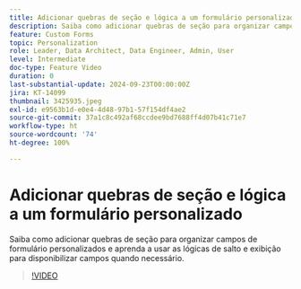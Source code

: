 ```yaml
---
title: Adicionar quebras de seção e lógica a um formulário personalizado
description: Saiba como adicionar quebras de seção para organizar campos de formulário personalizados e aprenda a usar as lógicas de salto e exibição para disponibilizar campos quando necessário.
feature: Custom Forms
topic: Personalization
role: Leader, Data Architect, Data Engineer, Admin, User
level: Intermediate
doc-type: Feature Video
duration: 0
last-substantial-update: 2024-09-23T00:00:00Z
jira: KT-14099
thumbnail: 3425935.jpeg
exl-id: e9563b1d-e0e4-4d48-97b1-57f154df4ae2
source-git-commit: 37a1c8c492af68ccdee9bd7688ff4d07b41c71e7
workflow-type: ht
source-wordcount: '74'
ht-degree: 100%

---
```


# Adicionar quebras de seção e lógica a um formulário personalizado

Saiba como adicionar quebras de seção para organizar campos de formulário personalizados e aprenda a usar as lógicas de salto e exibição para disponibilizar campos quando necessário.

>[!VIDEO](https://video.tv.adobe.com/v/3425935/?quality=12&learn=on)
